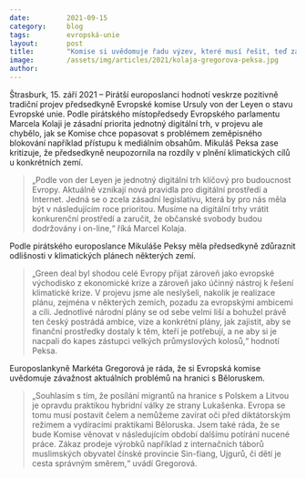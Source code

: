 ```yaml
---
date:         2021-09-15
category:     blog
tags:         evropská-unie
layout:       post
title:        "Komise si uvědomuje řadu výzev, které musí řešit, teď záleží jak, říkají Piráti"
image:        /assets/img/articles/2021/kolaja-gregorova-peksa.jpg
author:       
---
```


Štrasburk, 15. září 2021 – Pirátší europoslanci hodnotí veskrze pozitivně tradiční projev předsedkyně Evropské komise Ursuly von der Leyen o stavu Evropské unie. Podle pirátského místopředsedy Evropského parlamentu Marcela Kolaji je zásadní priorita jednotný digitální trh, v projevu ale chybělo, jak se Komise chce popasovat s problémem zeměpisného blokování například přístupu k mediálním obsahům. Mikuláš Peksa zase kritizuje, že předsedkyně neupozornila na rozdíly v plnění klimatických cílů u konkrétních zemí.

> „Podle von der Leyen je jednotný digitální trh klíčový pro budoucnost Evropy. Aktuálně vznikají nová pravidla pro digitální prostředí a Internet. Jedná se o zcela zásadní legislativu, která by pro nás měla být v následujícím roce prioritou. Musíme na digitální trhy vrátit konkurenční prostředí a zaručit, že občanské svobody budou dodržovány i on-line,“ říká Marcel Kolaja.

Podle pirátského europoslance Mikuláše Peksy měla předsedkyně zdůraznit odlišnosti v klimatických plánech některých zemí. 

> „Green deal byl shodou celé Evropy přijat zároveň jako evropské východisko z ekonomické krize a zároveň jako účinný nástroj k řešení klimatické krize. V projevu jsme ale neslyšeli, nakolik je realizace plánu, zejména v některých zemích, pozadu za evropskými ambicemi a cíli. Jednotlivé národní plány se od sebe velmi liší a bohužel právě ten český postrádá ambice, vize a konkrétní plány, jak zajistit, aby se finanční prostředky dostaly k těm, kteří je potřebují, a ne aby si je nacpali do kapes zástupci velkých průmyslových kolosů,“ hodnotí Peksa.

Europoslankyně Markéta Gregorová je ráda, že si Evropská komise uvědomuje závažnost aktuálních problémů na hranici s Běloruskem. 

> „Souhlasím s tím, že posílání migrantů na hranice s Polskem a Litvou je opravdu praktikou hybridní války ze strany Lukašenka. Evropa se tomu musí postavit čelem a nemůžeme zavírat oči před diktátorským režimem a vydíracími praktikami Běloruska. Jsem také ráda, že se bude Komise věnovat v následujícím období dalšímu potírání nucené práce. Zákaz prodeje výrobků například z internačních táborů muslimských obyvatel čínské provincie Sin-ťiang, Ujgurů, či dětí je cesta správným směrem,“ uvádí Gregorová.
